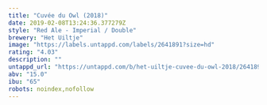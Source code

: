 ```yaml
---
title: "Cuvée du Owl (2018)"
date: 2019-02-08T13:24:36.377279Z
style: "Red Ale - Imperial / Double"
brewery: "Het Uiltje"
image: "https://labels.untappd.com/labels/2641891?size=hd"
rating: "4.03"
description: ""
untappd_url: "https://untappd.com/b/het-uiltje-cuvee-du-owl-2018/2641891"
abv: "15.0"
ibu: "65"
robots: noindex,nofollow
---
```

